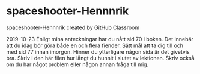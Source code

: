 # spaceshooter-Hennnrik
spaceshooter-Hennnrik created by GitHub Classroom

2019-10-23
Enligt mina anteckningar har du nått sid 70 i boken.
Det innebär att du idag bör göra både en och flera fiender. Sätt mål att ta dig till och med sid 77 innan imorgon.
Hinner du ytterligare någon sida är det givetvis bra.
Skriv i den här filen hur långt du hunnit i slutet av lektionen. Skriv också om du har något problem eller någon annan fråga till mig. 
